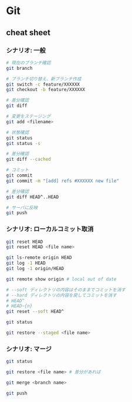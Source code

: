 # Git #

## cheat sheet ##

### シナリオ: 一般 ###

~~~bash
# 現在のブランチ確認
git branch

# ブランチ切り替え、新ブランチ作成
git switch -c feature/XXXXXX
git checkout -b feature/XXXXXX

# 差分確認
git diff

# 変更をステージング
git add <filename> 

# 状態確認
git status
git status -s

# 差分確認
git diff --cached

# コミット
git commit
git commit -m "[add] refs #XXXXXX new file"

# 差分確認
git diff HEAD^..HEAD

# サーバに反映
git push
~~~

### シナリオ: ローカルコミット取消 ###

~~~bash
git reset HEAD
git reset HEAD <file name>
~~~

~~~bash
git ls-remote origin HEAD
git log -1 HEAD
git log -1 origin/HEAD

git remote show origin # local out of date

# --soft ディレクトリの内容はそのままでコミットを消す
# --hard ディレクトリの内容を戻してコミットを消す
# HEAD^
# HEAD~{n}
git reset --soft HEAD^

git status

git restore --staged <file name>
~~~

### シナリオ: マージ ###

~~~bash
git status

git restore <file name> # 差分があれば

git merge <branch name>

git push
~~~
